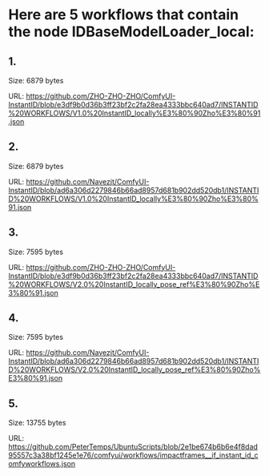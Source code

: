 # Here are 5 workflows that contain the node IDBaseModelLoader_local:

## 1. 

Size: 6879 bytes

URL: https://github.com/ZHO-ZHO-ZHO/ComfyUI-InstantID/blob/e3df9b0d36b3ff23bf2c2fa28ea4333bbc640ad7/INSTANTID%20WORKFLOWS/V1.0%20InstantID_locally%E3%80%90Zho%E3%80%91.json

## 2. 

Size: 6879 bytes

URL: https://github.com/Navezjt/ComfyUI-InstantID/blob/ad6a306d2279846b66ad8957d681b902dd520db1/INSTANTID%20WORKFLOWS/V1.0%20InstantID_locally%E3%80%90Zho%E3%80%91.json

## 3. 

Size: 7595 bytes

URL: https://github.com/ZHO-ZHO-ZHO/ComfyUI-InstantID/blob/e3df9b0d36b3ff23bf2c2fa28ea4333bbc640ad7/INSTANTID%20WORKFLOWS/V2.0%20InstantID_locally_pose_ref%E3%80%90Zho%E3%80%91.json

## 4. 

Size: 7595 bytes

URL: https://github.com/Navezjt/ComfyUI-InstantID/blob/ad6a306d2279846b66ad8957d681b902dd520db1/INSTANTID%20WORKFLOWS/V2.0%20InstantID_locally_pose_ref%E3%80%90Zho%E3%80%91.json

## 5. 

Size: 13755 bytes

URL: https://github.com/PeterTemps/UbuntuScripts/blob/2e1be674b6b6e4f8dad95557c3a38bf1245e1e76/comfyui/workflows/impactframes__if_instant_id_comfyworkflows.json

